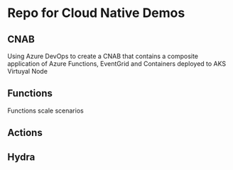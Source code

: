 # Repo for Cloud Native Demos

## CNAB
Using Azure DevOps to create a CNAB that contains a composite application of Azure Functions, EventGrid and Containers deployed to AKS Virtuyal Node
## Functions
Functions scale scenarios
## Actions
## Hydra
